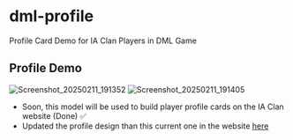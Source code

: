 # dml-profile
Profile Card Demo for IA Clan Players in DML Game

## Profile Demo
![Screenshot_20250211_191352](https://github.com/user-attachments/assets/96ac44ff-2071-4333-b54d-608951e7e8a6)
![Screenshot_20250211_191405](https://github.com/user-attachments/assets/e0673aa7-9809-45df-b7ed-9fe4f218297a)

- Soon, this model will be used to build player profile cards on the IA Clan website (Done) ✅
- Updated the profile design than this current one in the website [here](https://indianarmy-dml.netlify.app)
